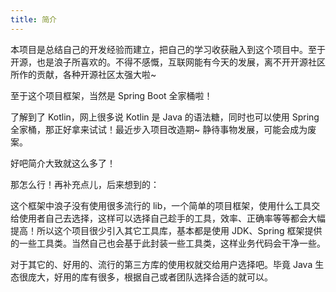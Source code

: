 ```yaml
---
title: 简介
---
```


本项目是总结自己的开发经验而建立，把自己的学习收获融入到这个项目中。至于开源，也是浪子所喜欢的。不得不感慨，互联网能有今天的发展，离不开开源社区所作的贡献，各种开源社区太强大啦~

至于这个项目框架，当然是 Spring Boot 全家桶啦！

了解到了 Kotlin，网上很多说 Kotlin 是 Java 的语法糖，同时也可以使用 Spring 全家桶，那正好拿来试试！最近步入项目改造期~
静待事物发展，可能会成为废案。

好吧简介大致就这么多了！

那怎么行！再补充点儿，后来想到的：

这个框架中浪子没有使用很多流行的 lib，一个简单的项目框架，使用什么工具交给使用者自己去选择，这样可以选择自己趁手的工具，效率、正确率等等都会大幅提高！所以这个项目很少引入其它工具库，基本都是使用
JDK、Spring 框架提供的一些工具类。当然自己也会基于此封装一些工具类，这样业务代码会干净一些。

对于其它的、好用的、流行的第三方库的使用权就交给用户选择吧。毕竟 Java 生态很庞大，好用的库有很多，根据自己或者团队选择合适的就可以。
